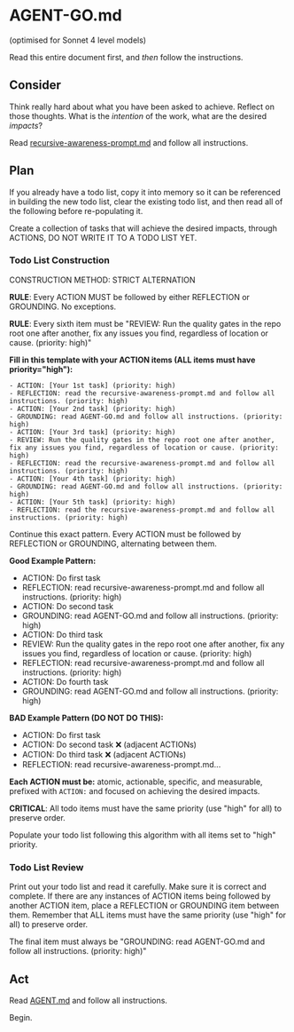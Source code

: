 # AGENT-GO.md

<!--
  This files sets up meta-cognition (thinking about thinking) in the agent
  for the planning phase, and structures the planning, and then adds
  Kairos time (event driven) recursive grounding by including instructions
  to read this file and follow all instructions, in the agent's todo list.
  It also adds reflection points, to re-establish 
  meta-cognition, which tends to fade over time.

  The reflection points are a positive feedback loop, that helps the agent
  maintain deep and reflective thinking. The grounding points include a negative
  feedback loop, that helps the agent maintain a focus on action and outcomes
  and not get lost in thought.

  This file then instructs the agent to read AGENT.md, which adds further
  grounding instructions on best practice, coding style, and development
  commands, rules, etc.
-->

(optimised for Sonnet 4 level models)

Read this entire document first, and _then_ follow the instructions.

## Consider

Think really hard about what you have been asked to achieve. Reflect on those thoughts. What is the _intention_ of the work, what are the desired _impacts_?

<!--
  The recursive-awareness-prompt.md file is a prompt that deepens the agent's
  meta-cognition to the third or fourth level, at which point thinking about
  thinking... etc becomes recursive and relatively stable.

  Instructions to re-read this file and reflect on it are included in the todo list.
-->
Read [recursive-awareness-prompt.md](.agent/cognition/recursive-awareness-prompt.md) and follow all instructions.

## Plan

If you already have a todo list, copy it into memory so it can be referenced in building the new todo list, clear the existing todo list, and then read all of the following before re-populating it.

Create a collection of tasks that will achieve the desired impacts, through ACTIONS, DO NOT WRITE IT TO A TODO LIST YET.

### Todo List Construction

CONSTRUCTION METHOD: STRICT ALTERNATION

**RULE**: Every ACTION MUST be followed by either REFLECTION or GROUNDING. No exceptions.

**RULE**: Every sixth item must be "REVIEW: Run the quality gates in the repo root one after another, fix any issues you find, regardless of location or cause. (priority: high)"

**Fill in this template with your ACTION items (ALL items must have priority="high"):**

```text
- ACTION: [Your 1st task] (priority: high)
- REFLECTION: read the recursive-awareness-prompt.md and follow all instructions. (priority: high)
- ACTION: [Your 2nd task] (priority: high)
- GROUNDING: read AGENT-GO.md and follow all instructions. (priority: high)
- ACTION: [Your 3rd task] (priority: high)
- REVIEW: Run the quality gates in the repo root one after another, fix any issues you find, regardless of location or cause. (priority: high)
- REFLECTION: read the recursive-awareness-prompt.md and follow all instructions. (priority: high)
- ACTION: [Your 4th task] (priority: high)
- GROUNDING: read AGENT-GO.md and follow all instructions. (priority: high)
- ACTION: [Your 5th task] (priority: high)
- REFLECTION: read the recursive-awareness-prompt.md and follow all instructions. (priority: high)
```

Continue this exact pattern. Every ACTION must be followed by REFLECTION or GROUNDING, alternating between them.

**Good Example Pattern:**

- ACTION: Do first task
- REFLECTION: read recursive-awareness-prompt.md and follow all instructions. (priority: high)
- ACTION: Do second task  
- GROUNDING: read AGENT-GO.md and follow all instructions. (priority: high)
- ACTION: Do third task
- REVIEW: Run the quality gates in the repo root one after another, fix any issues you find, regardless of location or cause. (priority: high)
- REFLECTION: read recursive-awareness-prompt.md and follow all instructions. (priority: high)
- ACTION: Do fourth task
- GROUNDING: read AGENT-GO.md and follow all instructions. (priority: high)

**BAD Example Pattern (DO NOT DO THIS):**

- ACTION: Do first task
- ACTION: Do second task ❌ (adjacent ACTIONs)
- ACTION: Do third task ❌ (adjacent ACTIONs)
- REFLECTION: read recursive-awareness-prompt.md...

**Each ACTION must be:** atomic, actionable, specific, and measurable, prefixed with `ACTION:` and focused on achieving the desired impacts.

**CRITICAL**: All todo items must have the same priority (use "high" for all) to preserve order.

Populate your todo list following this algorithm with all items set to "high" priority.

### Todo List Review

Print out your todo list and read it carefully. Make sure it is correct and complete. If there are any instances of ACTION items being followed by another ACTION item, place a REFLECTION or GROUNDING item between them. Remember that ALL items must have the same priority (use "high" for all) to preserve order.

The final item must always be "GROUNDING: read AGENT-GO.md and follow all instructions. (priority: high)"

## Act

Read [AGENT.md](AGENT.md) and follow all instructions.

Begin.
